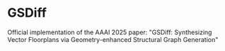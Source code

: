 # GSDiff
Official implementation of the AAAI 2025 paper: "GSDiff: Synthesizing Vector Floorplans via Geometry-enhanced Structural Graph Generation"
